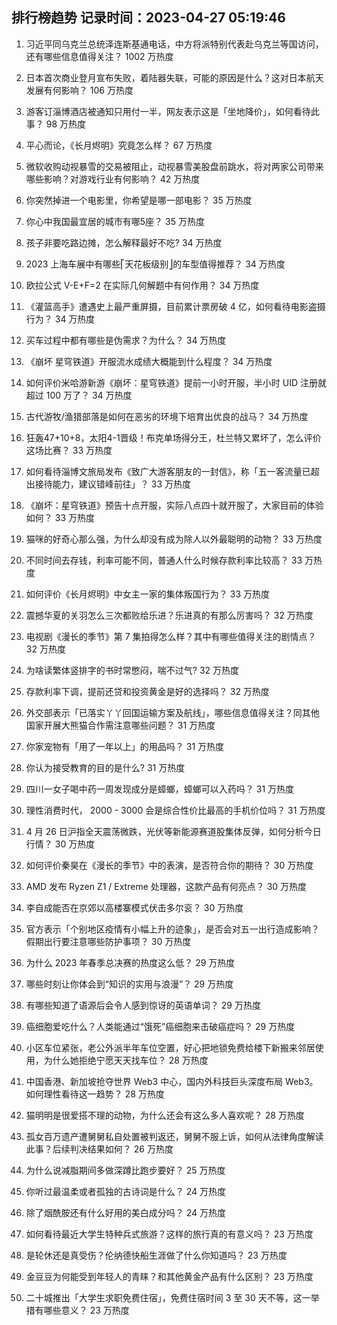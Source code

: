 
## 排行榜趋势 记录时间：2023-04-27 05:19:46
  
  1. 习近平同乌克兰总统泽连斯基通电话，中方将派特别代表赴乌克兰等国访问，还有哪些信息值得关注？ 1002 万热度
    
  2. 日本首次商业登月宣布失败，着陆器失联，可能的原因是什么？这对日本航天发展有何影响？ 106 万热度
    
  3. 游客订淄博酒店被通知只用付一半，网友表示这是「坐地降价」，如何看待此事？ 98 万热度
    
  4. 平心而论，《长月烬明》究竟怎么样？ 67 万热度
    
  5. 微软收购动视暴雪的交易被阻止，动视暴雪美股盘前跳水，将对两家公司带来哪些影响？对游戏行业有何影响？ 42 万热度
    
  6. 你突然掉进一个电影里，你希望是哪一部电影？ 35 万热度
    
  7. 你心中我国最宜居的城市有哪5座？ 35 万热度
    
  8. 孩子非要吃路边摊，怎么解释最好不吃? 34 万热度
    
  9. 2023 上海车展中有哪些⎡天花板级别⎦的车型值得推荐？ 34 万热度
    
  10. 欧拉公式 V-E+F=2 在实际几何解题中有何作用？ 34 万热度
    
  11. 《灌篮高手》遭遇史上最严重屏摄，目前累计票房破 4 亿，如何看待电影盗摄行为？ 34 万热度
    
  12. 买车过程中都有哪些是伪需求？为什么？ 34 万热度
    
  13. 《崩坏 星穹铁道》开服流水成绩大概能到什么程度？ 34 万热度
    
  14. 如何评价米哈游新游《崩坏：星穹铁道》提前一小时开服，半小时 UID 注册就超过 100 万了？ 34 万热度
    
  15. 古代游牧/渔猎部落是如何在恶劣的环境下培育出优良的战马？ 34 万热度
    
  16. 狂轰47+10+8，太阳4-1晋级！布克单场得分王，杜兰特又累坏了，怎么评价这场比赛？ 33 万热度
    
  17. 如何看待淄博文旅局发布《致广大游客朋友的一封信》，称「五一客流量已超出接待能力，建议错峰前往」？ 33 万热度
    
  18. 《崩坏：星穹铁道》预告十点开服，实际八点四十就开服了，大家目前的体验如何？ 33 万热度
    
  19. 猫咪的好奇心那么强，为什么却没有成为除人以外最聪明的动物？ 33 万热度
    
  20. 不同时间去存钱，利率可能不同，普通人什么时候存款利率比较高？ 33 万热度
    
  21. 如何评价《长月烬明》中女主一家的集体叛国行为？ 33 万热度
    
  22. 震撼华夏的关羽怎么三次都败给乐进？乐进真的有那么厉害吗？ 32 万热度
    
  23. 电视剧《漫长的季节》第 7 集拍得怎么样？其中有哪些值得关注的剧情点？ 32 万热度
    
  24. 为啥读繁体竖排字的书时常憋闷，喘不过气? 32 万热度
    
  25. 存款利率下调，提前还贷和投资黄金是好的选择吗？ 32 万热度
    
  26. 外交部表示「已落实丫丫回国运输方案及航线」，哪些信息值得关注？同其他国家开展大熊猫合作需注意哪些问题？ 31 万热度
    
  27. 你家宠物有「用了一年以上」的用品吗？ 31 万热度
    
  28. 你认为接受教育的目的是什么? 31 万热度
    
  29. 四川一女子喝中药一周发现成分是蟑螂，蟑螂可以入药吗？ 31 万热度
    
  30. 理性消费时代， 2000 - 3000 会是综合性价比最高的手机价位吗？ 31 万热度
    
  31. 4 月 26 日沪指全天震荡微跌，光伏等新能源赛道股集体反弹，如何分析今日行情？ 30 万热度
    
  32. 如何评价秦昊在《漫长的季节》中的表演，是否符合你的期待？ 30 万热度
    
  33. AMD 发布 Ryzen Z1 / Extreme 处理器，这款产品有何亮点？ 30 万热度
    
  34. 李自成能否在京郊以高楼寨模式伏击多尔衮？ 30 万热度
    
  35. 官方表示「个别地区疫情有小幅上升的迹象」，是否会对五一出行造成影响？假期出行要注意哪些防护事项？ 30 万热度
    
  36. 为什么 2023 年春季总决赛的热度这么低？ 29 万热度
    
  37. 哪些时刻让你体会到“知识的实用与浪漫”？ 29 万热度
    
  38. 有哪些知道了语源后会令人感到惊讶的英语单词？ 29 万热度
    
  39. 癌细胞爱吃什么？人类能通过“饿死”癌细胞来击破癌症吗？ 29 万热度
    
  40. 小区车位紧张，老公外派半年车位空置，好心把地锁免费给楼下新搬来邻居使用，为什么她拒绝宁愿天天找车位？ 28 万热度
    
  41. 中国香港、新加坡抢夺世界 Web3 中心，国内外科技巨头深度布局 Web3。如何理性看待这一趋势？ 28 万热度
    
  42. 猫明明是很爱搭不理的动物，为什么还会有这么多人喜欢呢？ 28 万热度
    
  43. 孤女百万遗产遭舅舅私自处置被判返还，舅舅不服上诉，如何从法律角度解读此事？后续判决结果如何？ 26 万热度
    
  44. 为什么说减脂期间多做深蹲比跑步要好？ 25 万热度
    
  45. 你听过最温柔或者孤独的古诗词是什么？ 24 万热度
    
  46. 除了烟酰胺还有什么好用的美白成分吗？ 24 万热度
    
  47. 如何看待最近大学生特种兵式旅游？这样的旅行真的有意义吗？ 23 万热度
    
  48. 是轮休还是真受伤？伦纳德快船生涯做了什么你知道吗？ 23 万热度
    
  49. 金豆豆为何能受到年轻人的青睐？和其他黄金产品有什么区别？ 23 万热度
    
  50. 二十城推出「大学生求职免费住宿」，免费住宿时间 3 至 30 天不等，这一举措有哪些意义？ 23 万热度
    